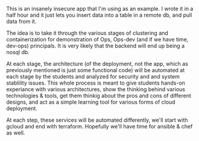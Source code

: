 This is an insanely insecure app that I'm using as an example. I wrote it in a half hour and it just lets you insert data into a table in a remote db, and pull data from it.

The idea is to take it through the various stages of clustering and containerization for demonstration of Ops, Ops-dev (and if we have time, dev-ops) principals.
It is very likely that the backend will end up being a nosql db.

At each stage, the architecture (of the deployment, not the app, which as previously mentioned is just some functional code) will be automated at each stage by the students and analyzed for security and and system stablility issues.  This whole process is meant to give students hands-on experiance with various architectures, show the thinking behind various technologies & tools, get them thinkig about the pros and cons of different designs, and act as a simple learning tool for various forms of cloud deployment.

At each step, these services will be automated differently, we'll start with gcloud and end with terraform.  Hopefully we'll have time for ansible & chef as well.
